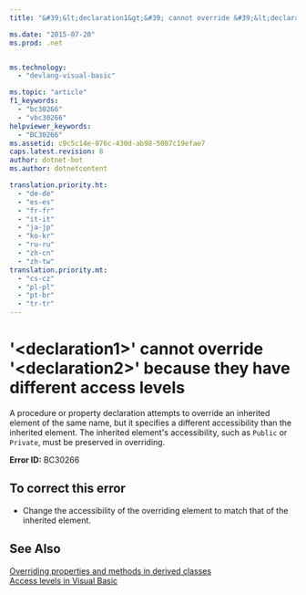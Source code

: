 ```yaml
---
title: "&#39;&lt;declaration1&gt;&#39; cannot override &#39;&lt;declaration2&gt;&#39; because they have different access levels | Microsoft Docs"

ms.date: "2015-07-20"
ms.prod: .net


ms.technology: 
  - "devlang-visual-basic"

ms.topic: "article"
f1_keywords: 
  - "bc30266"
  - "vbc30266"
helpviewer_keywords: 
  - "BC30266"
ms.assetid: c9c5c14e-876c-430d-ab98-5087c19efae7
caps.latest.revision: 8
author: dotnet-bot
ms.author: dotnetcontent

translation.priority.ht: 
  - "de-de"
  - "es-es"
  - "fr-fr"
  - "it-it"
  - "ja-jp"
  - "ko-kr"
  - "ru-ru"
  - "zh-cn"
  - "zh-tw"
translation.priority.mt: 
  - "cs-cz"
  - "pl-pl"
  - "pt-br"
  - "tr-tr"
---
```

# &#39;&lt;declaration1&gt;&#39; cannot override &#39;&lt;declaration2&gt;&#39; because they have different access levels
A procedure or property declaration attempts to override an inherited element of the same name, but it specifies a different accessibility than the inherited element. The inherited element's accessibility, such as `Public` or `Private`, must be preserved in overriding.  
  
 **Error ID:** BC30266  
  
## To correct this error  
  
-   Change the accessibility of the overriding element to match that of the inherited element.  
  
## See Also  
 [Overriding properties and methods in derived classes](~/docs/visual-basic/programming-guide/language-features/objects-and-classes/inheritance-basics.md#overriding-properties-and-methods-in-derived-classes)   
 [Access levels in Visual Basic](../../visual-basic/programming-guide/language-features/declared-elements/access-levels.md)